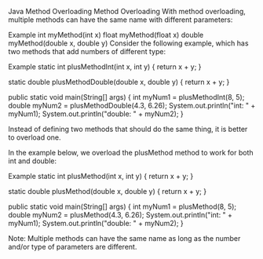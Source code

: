 Java Method Overloading
Method Overloading
With method overloading, multiple methods can have the same name with different parameters:

Example
int myMethod(int x)
float myMethod(float x)
double myMethod(double x, double y)
Consider the following example, which has two methods that add numbers of different type:

Example
static int plusMethodInt(int x, int y) {
  return x + y;
}

static double plusMethodDouble(double x, double y) {
  return x + y;
}

public static void main(String[] args) {
  int myNum1 = plusMethodInt(8, 5);
  double myNum2 = plusMethodDouble(4.3, 6.26);
  System.out.println("int: " + myNum1);
  System.out.println("double: " + myNum2);
}

Instead of defining two methods that should do the same thing, it is better to overload one.

In the example below, we overload the plusMethod method to work for both int and double:

Example
static int plusMethod(int x, int y) {
  return x + y;
}

static double plusMethod(double x, double y) {
  return x + y;
}

public static void main(String[] args) {
  int myNum1 = plusMethod(8, 5);
  double myNum2 = plusMethod(4.3, 6.26);
  System.out.println("int: " + myNum1);
  System.out.println("double: " + myNum2);
} 
 
 
 

Note: Multiple methods can have the same name as long as the number and/or type of parameters are different.